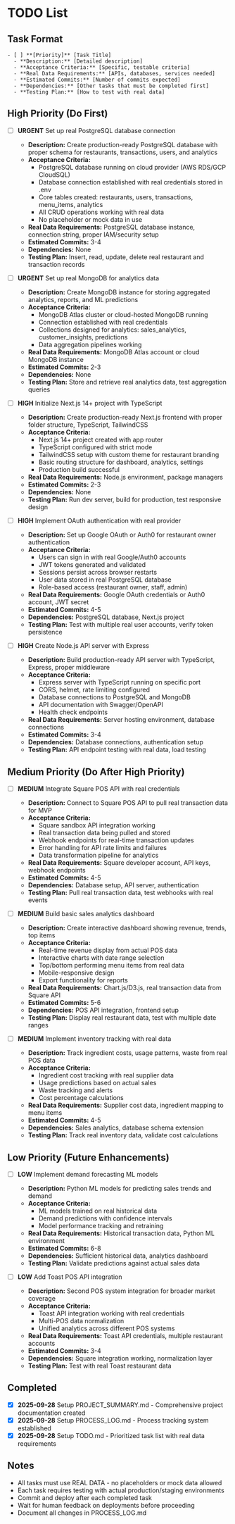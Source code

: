 # TODO List

## Task Format
```
- [ ] **[Priority]** [Task Title]
  - **Description:** [Detailed description]
  - **Acceptance Criteria:** [Specific, testable criteria]
  - **Real Data Requirements:** [APIs, databases, services needed]
  - **Estimated Commits:** [Number of commits expected]
  - **Dependencies:** [Other tasks that must be completed first]
  - **Testing Plan:** [How to test with real data]
```

## High Priority (Do First)

- [ ] **URGENT** Set up real PostgreSQL database connection
  - **Description:** Create production-ready PostgreSQL database with proper schema for restaurants, transactions, users, and analytics
  - **Acceptance Criteria:** 
    - PostgreSQL database running on cloud provider (AWS RDS/GCP CloudSQL)
    - Database connection established with real credentials stored in .env
    - Core tables created: restaurants, users, transactions, menu_items, analytics
    - All CRUD operations working with real data
    - No placeholder or mock data in use
  - **Real Data Requirements:** PostgreSQL database instance, connection string, proper IAM/security setup
  - **Estimated Commits:** 3-4
  - **Dependencies:** None
  - **Testing Plan:** Insert, read, update, delete real restaurant and transaction records

- [ ] **URGENT** Set up real MongoDB for analytics data
  - **Description:** Create MongoDB instance for storing aggregated analytics, reports, and ML predictions
  - **Acceptance Criteria:**
    - MongoDB Atlas cluster or cloud-hosted MongoDB running
    - Connection established with real credentials
    - Collections designed for analytics: sales_analytics, customer_insights, predictions
    - Data aggregation pipelines working
  - **Real Data Requirements:** MongoDB Atlas account or cloud MongoDB instance
  - **Estimated Commits:** 2-3
  - **Dependencies:** None
  - **Testing Plan:** Store and retrieve real analytics data, test aggregation queries

- [ ] **HIGH** Initialize Next.js 14+ project with TypeScript
  - **Description:** Create production-ready Next.js frontend with proper folder structure, TypeScript, TailwindCSS
  - **Acceptance Criteria:**
    - Next.js 14+ project created with app router
    - TypeScript configured with strict mode
    - TailwindCSS setup with custom theme for restaurant branding
    - Basic routing structure for dashboard, analytics, settings
    - Production build successful
  - **Real Data Requirements:** Node.js environment, package managers
  - **Estimated Commits:** 2-3
  - **Dependencies:** None
  - **Testing Plan:** Run dev server, build for production, test responsive design

- [ ] **HIGH** Implement OAuth authentication with real provider
  - **Description:** Set up Google OAuth or Auth0 for restaurant owner authentication
  - **Acceptance Criteria:**
    - Users can sign in with real Google/Auth0 accounts
    - JWT tokens generated and validated
    - Sessions persist across browser restarts
    - User data stored in real PostgreSQL database
    - Role-based access (restaurant owner, staff, admin)
  - **Real Data Requirements:** Google OAuth credentials or Auth0 account, JWT secret
  - **Estimated Commits:** 4-5
  - **Dependencies:** PostgreSQL database, Next.js project
  - **Testing Plan:** Test with multiple real user accounts, verify token persistence

- [ ] **HIGH** Create Node.js API server with Express
  - **Description:** Build production-ready API server with TypeScript, Express, proper middleware
  - **Acceptance Criteria:**
    - Express server with TypeScript running on specific port
    - CORS, helmet, rate limiting configured
    - Database connections to PostgreSQL and MongoDB
    - API documentation with Swagger/OpenAPI
    - Health check endpoints
  - **Real Data Requirements:** Server hosting environment, database connections
  - **Estimated Commits:** 3-4
  - **Dependencies:** Database connections, authentication setup
  - **Testing Plan:** API endpoint testing with real data, load testing

## Medium Priority (Do After High Priority)

- [ ] **MEDIUM** Integrate Square POS API with real credentials
  - **Description:** Connect to Square POS API to pull real transaction data for MVP
  - **Acceptance Criteria:**
    - Square sandbox API integration working
    - Real transaction data being pulled and stored
    - Webhook endpoints for real-time transaction updates
    - Error handling for API rate limits and failures
    - Data transformation pipeline for analytics
  - **Real Data Requirements:** Square developer account, API keys, webhook endpoints
  - **Estimated Commits:** 4-5
  - **Dependencies:** Database setup, API server, authentication
  - **Testing Plan:** Pull real transaction data, test webhooks with real events

- [ ] **MEDIUM** Build basic sales analytics dashboard
  - **Description:** Create interactive dashboard showing revenue, trends, top items
  - **Acceptance Criteria:**
    - Real-time revenue display from actual POS data
    - Interactive charts with date range selection
    - Top/bottom performing menu items from real data
    - Mobile-responsive design
    - Export functionality for reports
  - **Real Data Requirements:** Chart.js/D3.js, real transaction data from Square API
  - **Estimated Commits:** 5-6
  - **Dependencies:** POS API integration, frontend setup
  - **Testing Plan:** Display real restaurant data, test with multiple date ranges

- [ ] **MEDIUM** Implement inventory tracking with real data
  - **Description:** Track ingredient costs, usage patterns, waste from real POS data
  - **Acceptance Criteria:**
    - Ingredient cost tracking with real supplier data
    - Usage predictions based on actual sales
    - Waste tracking and alerts
    - Cost percentage calculations
  - **Real Data Requirements:** Supplier cost data, ingredient mapping to menu items
  - **Estimated Commits:** 4-5
  - **Dependencies:** Sales analytics, database schema extension
  - **Testing Plan:** Track real inventory data, validate cost calculations

## Low Priority (Future Enhancements)

- [ ] **LOW** Implement demand forecasting ML models
  - **Description:** Python ML models for predicting sales trends and demand
  - **Acceptance Criteria:**
    - ML models trained on real historical data
    - Demand predictions with confidence intervals
    - Model performance tracking and retraining
  - **Real Data Requirements:** Historical transaction data, Python ML environment
  - **Estimated Commits:** 6-8
  - **Dependencies:** Sufficient historical data, analytics dashboard
  - **Testing Plan:** Validate predictions against actual sales data

- [ ] **LOW** Add Toast POS API integration
  - **Description:** Second POS system integration for broader market coverage
  - **Acceptance Criteria:**
    - Toast API integration working with real credentials
    - Multi-POS data normalization
    - Unified analytics across different POS systems
  - **Real Data Requirements:** Toast API credentials, multiple restaurant accounts
  - **Estimated Commits:** 3-4
  - **Dependencies:** Square integration working, normalization layer
  - **Testing Plan:** Test with real Toast restaurant data

## Completed

- [x] **2025-09-28** Setup PROJECT_SUMMARY.md - Comprehensive project documentation created
- [x] **2025-09-28** Setup PROCESS_LOG.md - Process tracking system established
- [x] **2025-09-28** Setup TODO.md - Prioritized task list with real data requirements

## Notes
- All tasks must use REAL DATA - no placeholders or mock data allowed
- Each task requires testing with actual production/staging environments
- Commit and deploy after each completed task
- Wait for human feedback on deployments before proceeding
- Document all changes in PROCESS_LOG.md